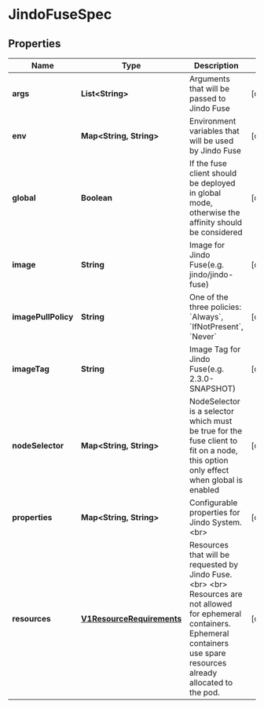 
# JindoFuseSpec

## Properties
Name | Type | Description | Notes
------------ | ------------- | ------------- | -------------
**args** | **List&lt;String&gt;** | Arguments that will be passed to Jindo Fuse |  [optional]
**env** | **Map&lt;String, String&gt;** | Environment variables that will be used by Jindo Fuse |  [optional]
**global** | **Boolean** | If the fuse client should be deployed in global mode, otherwise the affinity should be considered |  [optional]
**image** | **String** | Image for Jindo Fuse(e.g. jindo/jindo-fuse) |  [optional]
**imagePullPolicy** | **String** | One of the three policies: &#x60;Always&#x60;, &#x60;IfNotPresent&#x60;, &#x60;Never&#x60; |  [optional]
**imageTag** | **String** | Image Tag for Jindo Fuse(e.g. 2.3.0-SNAPSHOT) |  [optional]
**nodeSelector** | **Map&lt;String, String&gt;** | NodeSelector is a selector which must be true for the fuse client to fit on a node, this option only effect when global is enabled |  [optional]
**properties** | **Map&lt;String, String&gt;** | Configurable properties for Jindo System. &lt;br&gt; |  [optional]
**resources** | [**V1ResourceRequirements**](V1ResourceRequirements.md) | Resources that will be requested by Jindo Fuse. &lt;br&gt; &lt;br&gt; Resources are not allowed for ephemeral containers. Ephemeral containers use spare resources already allocated to the pod. |  [optional]



